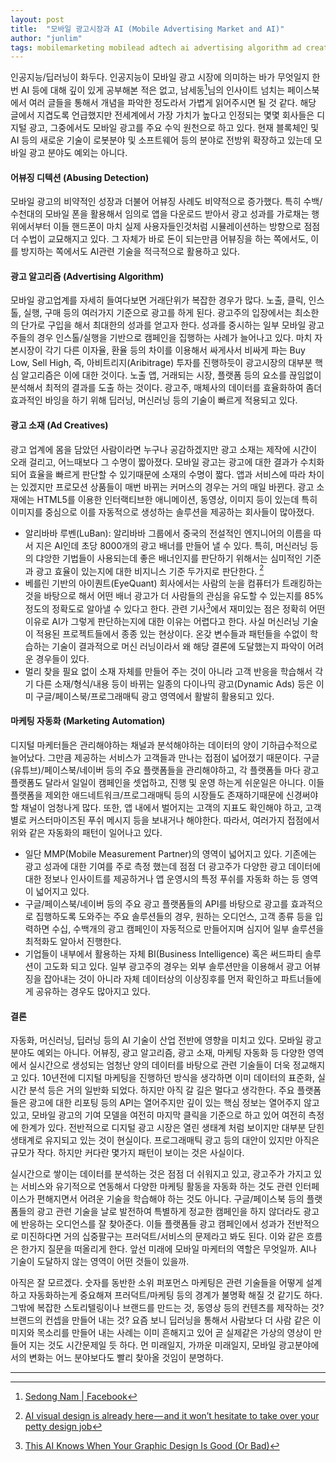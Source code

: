 ```yaml
---
layout: post
title:  "모바일 광고시장과 AI (Mobile Advertising Market and AI)"
author: "junlim"
tags: mobilemarketing mobilead adtech ai advertising algorithm ad creatives
---
```

인공지능/딥러닝이 화두다. 인공지능이 모바일 광고 시장에 의미하는 바가 무엇일지 한번 AI 등에 대해 깊이 있게 공부해본 적은 없고, 남세동[^3]님의 인사이트 넘치는 페이스북에서 여러 글들을 통해서 개념을 파악한 정도라서 가볍게 읽어주시면 될 것 같다. 해당 글에서 지겹도록 언급했지만 전세계에서 가장 가치가 높다고 인정되는 몇몇 회사들은 디지털 광고, 그중에서도 모바일 광고를 주요 수익 원천으로 하고 있다. 현재 블록체인 및 AI 등의 새로운 기술이 로봇분야 및 소프트웨어 등의 분야로 전방위 확장하고 있는데 모바일 광고 분야도 예외는 아니다.

#### 어뷰징 디텍션 (Abusing Detection)
모바일 광고의 비약적인 성장과 더불어 어뷰징 사례도 비약적으로 증가했다. 특히 수백/수천대의 모바일 폰을 활용해서 임의로 앱을 다운로드 받아서 광고 성과를 가로채는 행위에서부터 이들 핸드폰이 마치 실제 사용자들인것처럼 시뮬레이션하는 방향으로 점점 더 수법이 교묘해지고 있다. 그 자체가 바로 돈이 되는만큼 어뷰징을 하는 쪽에서도, 이를 방지하는 쪽에서도 AI관련 기술을 적극적으로 활용하고 있다.

#### 광고 알고리즘 (Advertising Algorithm)
모바일 광고업계를 자세히 들여다보면 거래단위가 복잡한 경우가 많다. 노출, 클릭, 인스톨, 실행, 구매 등의 여러가지 기준으로 광고를 하게 된다. 광고주의 입장에서는 최소한의 단가로 구입을 해서 최대한의 성과를 얻고자 한다. 성과를 중시하는 일부 모바일 광고주들의 경우 인스톨/실행을 기반으로 캠페인을 집행하는 사례가 늘어나고 있다. 마치 자본시장이 각기 다른 이자율, 환율 등의 차이를 이용해서 싸게사서 비싸게 파는 Buy Low, Sell High, 즉, 아비트리지(Aribitrage) 투자를 진행하듯이 광고시장의 대부분 핵심 알고리즘은 이에 대한 것이다. 노출 앱, 거래되는 시장, 플랫폼 등의 요소를 끊임없이 분석해서 최적의 결과를 도출 하는 것이다. 광고주, 매체사의 데이터를 효율화하여 좀더 효과적인 바잉을 하기 위해 딥러닝, 머신러닝 등의 기술이 빠르게 적용되고 있다.

#### 광고 소재 (Ad Creatives)
광고 업계에 몸을 담았던 사람이라면 누구나 공감하겠지만 광고 소재는 제작에 시간이 오래 걸리고, 어느때보다 그 수명이 짧아졌다. 모바일 광고는 광고에 대한 결과가 수치화 되어 효율을 빠르게 판단할 수 있기때문에 소재의 수명이 짧다. 앱과 서비스에 따라 차이는 있겠지만 프로모션 상품들이 매번 바뀌는 커머스의 경우는 거의 매일 바뀐다. 광고 소재에는 HTML5를 이용한 인터랙티브한 애니메이션, 동영상, 이미지 등이 있는데 특히 이미지를 중심으로 이를 자동적으로 생성하는 솔루션을 제공하는 회사들이 많아졌다.
- 알리바바 루벤(LuBan): 알리바바 그룹에서 중국의 전설적인 엔지니어의 이름을 따서 지은 AI인데 초당 8000개의 광고 배너를 만들어 낼 수 있다. 특히, 머신러닝 등의 댜앙한 기법들이 사용되는데 좋은 배너인지를 판단하기 위해서는 심미적인 기준과 광고 효율이 있는지에 대한 비지니스 기준 두가지로 판단한다. [^1]
- 베를린 기반의 아이퀀트(EyeQuant) 회사에서는 사람의 눈을 컴퓨터가 트래킹하는 것을 바탕으로 해서 어떤 배너 광고가 더 사람들의 관심을 유도할 수 있는지를 85% 정도의 정확도로 알아낼 수 있다고 한다. 관련 기사[^2]에서 재미있는 점은 정확히 어떤 이유로 AI가 그렇게 판단하는지에 대한 이유는 어렵다고 한다. 사실 머신러닝 기술이 적용된 프로젝트들에서 종종 있는 현상이다. 온갖 변수들과 패턴들을 수없이 학습하는 기술이 결과적으로 머신 러닝이라서 왜 해당 결론에 도달했는지 파악이 어려운 경우들이 있다.
- 멀리 찾을 필요 없이 소재 자체를 만들어 주는 것이 아니라 고객 반응을 학습해서 각기 다른 소재/형식/내용 등이 바뀌는 일종의 다이나믹 광고(Dynamic Ads) 등은 이미 구글/페이스북/프로그래매틱 광고 영역에서 활발히 활용되고 있다.

#### 마케팅 자동화 (Marketing Automation)
디지털 마케터들은 관리해야하는 채널과 분석해야하는 데이터의 양이 기하급수적으로 늘어났다. 그만큼 제공하는 서비스가 고객들과 만나는 접점이 넓어졌기 때문이다. 구글(유튜브)/페이스북/네이버 등의 주요 플랫폼들을 관리해야하고, 각 플랫폼들 마다 광고 플랫폼도 달라서 일일이 캠페인을 셋업하고, 진행 및 운영 하는게 쉬운일은 아니다. 이들 플랫폼을 제외한 애드네트워크/프로그래매틱 등의 시장들도 존재하기때문에 신경써야 할 채널이 엄청나게 많다. 또한, 앱 내에서 벌어지는 고객의 지표도 확인해야 하고, 고객별로 커스터마이즈된 푸쉬 메시지 등을 보내거나 해야한다. 따라서, 여러가지 접점에서 위와 같은 자동화의 패턴이 일어나고 있다.
- 일단 MMP(Mobile Measurement Partner)의 영역이 넓어지고 있다. 기존에는 광고 성과에 대한 기여를 주로 측정 했는데 점점 더 광고주가 다양한 광고 데이터에 대한 정보나 인사이트를 제공하거나 앱 운영시의 특정 푸쉬를 자동화 하는 등 영역이 넓어지고 있다.
- 구글/페이스북/네이버 등의 주요 광고 플랫폼들의 API를 바탕으로 광고를 효과적으로 집행하도록 도와주는 주요 솔루션들의 경우, 원하는 오디언스, 고객 종류 등을 입력하면 수십, 수백개의 광고 캠페인이 자동적으로 만들어지며 심지어 일부 솔루션을 최적화도 알아서 진행한다.
- 기업들이 내부에서 활용하는 자체 BI(Business Intelligence) 혹은 써드파티 솔루션이 고도화 되고 있다. 일부 광고주의 경우는 외부 솔루션만을 이용해서 광고 어뷰징을 잡아내는 것이 아니라 자체 데이터상의 이상징후를 먼저 확인하고 파트너들에게 공유하는 경우도 많아지고 있다.

#### 결론
자동화, 머신러닝, 딥러닝 등의 AI 기술이 산업 전반에 영향을 미치고 있다. 모바일 광고 분야도 예외는 아니다. 어뷰징, 광고 알고리즘, 광고 소재, 마케팅 자동화 등 다양한 영역에서 실시간으로 생성되는 엄청난 양의 데이터를 바탕으로 관련 기술들이 더욱 정교해지고 있다. 10년전에 디지털 마케팅을 진행하던 방식을 생각하면 이미 데이터의 표준화, 실시간 분석 등은 거의 일반화 되었다. 하지만 아직 갈 길은 멀다고 생각한다. 주요 플랫폼들은 광고에 대한 리포팅 등의 API는 열어주지만 깊이 있는 핵심 정보는 열어주지 않고 있고, 모바일 광고의 기여 모델을 여전히 마지막 클릭을 기준으로 하고 있어 여전히 측정에 한계가 있다. 전반적으로 디지털 광고 시장은 열린 생태계 처럼 보이지만 대부분 닫힌 생태계로 유지되고 있는 것이 현실이다. 프로그래매틱 광고 등의 대안이 있지만 아직은 규모가 작다. 하지만 커다란 몇가지 패턴이 보이는 것은 사실이다.

실시간으로 쌓이는 데이터를 분석하는 것은 점점 더 쉬워지고 있고, 광고주가 가지고 있는 서비스와 유기적으로 연동해서 다양한 마케팅 활동을 자동화 하는 것도 관련 인터페이스가 편해지면서 어려운 기술을 학습해야 하는 것도 아니다. 구글/페이스북 등의 플랫폼들의 광고 관련 기술을 날로 발전하여 특별하게 정교한 캠페인을 하지 않더라도 광고에 반응하는 오디언스를 잘 찾아준다. 이들 플랫폼들 광고 캠페인에서 성과가 전반적으로 미진하다면 거의 십중팔구는 프러덕트/서비스의 문제라고 봐도 된다. 이와 같은 흐름은 한가지 질문을 떠올리게 한다. 앞선 미래에 모바일 마케터의 역할은 무엇일까. AI나 기술이 도달하지 않는 영역이 어떤 것들이 있을까.

아직은 잘 모르겠다. 숫자를 동반한 소위 퍼포먼스 마케팅은 관련 기술들을 어떻게 설계하고 자동화하는게 중요해져 프러덕트/마케팅 등의 경계가 불명확 해질 것 같기도 하다. 그밖에 복잡한 스토리텔링이나 브랜드를 만드는 것, 동영상 등의 컨텐츠를 제작하는 것? 브랜드의 컨셉을 만들어 내는 것? 요즘 보니 딥러닝을 통해서 사람보다 더 사람 같은 이미지와 목소리를 만들어 내는 사례는 이미 흔해지고 있어 곧 실제같은 가상의 영상이 만들어 지는 것도 시간문제일 듯 하다. 먼 미래일지, 가까운 미래일지, 모바일 광고분야에서의 변화는 어느 분야보다도 빨리 찾아올 것임이 분명하다.

---
[^1]: [AI visual design is already here — and it won’t hesitate to take over your petty design job](https://medium.com/@rexrothX/ai-visual-design-is-already-here-and-it-wont-hesitate-to-take-over-your-petty-design-job-934d756db82e)
[^2]: [This AI Knows When Your Graphic Design Is Good (Or Bad)](https://www.fastcodesign.com/90171173/eyequant)
[^3]: [Sedong Nam | Facebook](https://www.facebook.com/dgtgrade)
